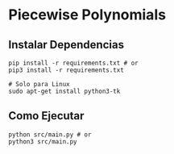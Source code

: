 # Piecewise Polynomials

## Instalar Dependencias

```shell
pip install -r requirements.txt # or
pip3 install -r requirements.txt

# Solo para Linux
sudo apt-get install python3-tk
```

## Como Ejecutar

```shell
python src/main.py # or
python3 src/main.py
```